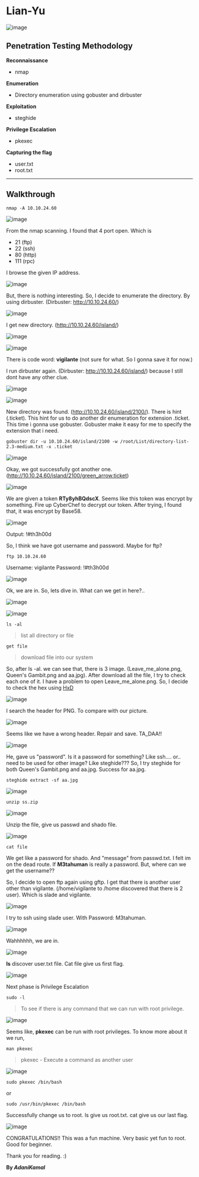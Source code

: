 # Lian-Yu

![image](https://user-images.githubusercontent.com/44063862/85245837-66fc2880-b47b-11ea-988f-5f55a1052fc2.png)

## Penetration Testing Methodology

**Reconnaissance**
* nmap

**Enumeration**
* Directory enumeration using gobuster and dirbuster

**Exploitation**
* steghide

**Privilege Escalation**
* pkexec

**Capturing the flag**
* user.txt
* root.txt
_______________________________________________________________________________________________________

## Walkthrough

```
nmap -A 10.10.24.60
```

![image](https://user-images.githubusercontent.com/44063862/85245613-baba4200-b47a-11ea-8e23-7cda437d5fcd.png)

From the nmap scanning. I found that 4 port open. Which is
* 21 (ftp) 
* 22 (ssh)
* 80 (http)
* 111 (rpc)

I browse the given IP address.

![image](https://user-images.githubusercontent.com/44063862/83029792-a9da0480-a065-11ea-8d9e-bac1dc0c6f90.png)

But, there is nothing interesting. So, I decide to enumerate the directory. By using dirbuster. (Dirbuster: http://10.10.24.60/)

![image](https://user-images.githubusercontent.com/44063862/83030993-a2672b00-a066-11ea-9434-689fbb0d1148.png)

I get new directory. (http://10.10.24.60/island/) 

![image](https://user-images.githubusercontent.com/44063862/83031121-c62a7100-a066-11ea-820c-64fd8aa326f9.png)

![image](https://user-images.githubusercontent.com/44063862/83031305-fa9e2d00-a066-11ea-8667-36df9b0ce403.png)

There is code word: **vigilante** (not sure for what. So I gonna save it for now.)

I run dirbuster again. (Dirbuster: http://10.10.24.60/island/) because I still dont have any other clue.

![image](https://user-images.githubusercontent.com/44063862/83031552-46e96d00-a067-11ea-9577-d3f7a64afb27.png)

![image](https://user-images.githubusercontent.com/44063862/83031575-4fda3e80-a067-11ea-8c1c-0192dfbce142.png)

New directory was found. (http://10.10.24.60/island/2100/). There is hint (.ticket). This hint for us to do another dir enumeration for extension .ticket. This time i gonna use gobuster. Gobuster make it easy for me to specify the extension that i need.

```
gobuster dir -u 10.10.24.60/island/2100 -w /root/List/directory-list-2.3-medium.txt -x .ticket
```

![image](https://user-images.githubusercontent.com/44063862/83031876-b7908980-a067-11ea-8716-6d9adf7db4c7.png)

Okay, we got successfully got another one. (http://10.10.24.60/island/2100/green_arrow.ticket)

![image](https://user-images.githubusercontent.com/44063862/83032245-2d94f080-a068-11ea-96a4-4d9f42fc49f3.png)

We are given a token **RTy8yhBQdscX**. Seems like this token was encrypt by something. Fire up CyberChef to decrypt our token. After trying, I found that, it was encrypt by Base58.

![image](https://user-images.githubusercontent.com/44063862/83032542-911f1e00-a068-11ea-99fb-3fbe9632c02f.png)

Output: !#th3h00d

So, I think we have got username and password. Maybe for ftp?

```
ftp 10.10.24.60
```

Username: vigilante
Password: !#th3h00d

![image](https://user-images.githubusercontent.com/44063862/83032831-e78c5c80-a068-11ea-8ea3-de672bce3951.png)

Ok, we are in. So, lets dive in. What can we get in here?..

![image](https://user-images.githubusercontent.com/44063862/83033272-7bf6bf00-a069-11ea-97a6-0048224c1d6d.png)

![image](https://user-images.githubusercontent.com/44063862/83033310-86b15400-a069-11ea-895f-ed48e4beabb6.png)

```
ls -al
```

> list all directory or file 

```
get file
```

> download file into our system

So, after ls -al. we can see that, there is 3 image. (Leave_me_alone.png, Queen's Gambit.png and aa.jpg). After download all the file, I try to check each one of it. I have a problem to open Leave_me_alone.png. So, I decide to check the hex using [HxD](https://mh-nexus.de/en/downloads.php?product=HxD20)

![image](https://user-images.githubusercontent.com/44063862/83034288-ac8b2880-a06a-11ea-92b1-239a51b84474.png)

I search the header for PNG. To compare with our picture.

![image](https://user-images.githubusercontent.com/44063862/83034399-c75d9d00-a06a-11ea-9c0f-a2e1a58ac8c6.png)

Seems like we have a wrong header. Repair and save. TA_DAA!!

![image](https://user-images.githubusercontent.com/44063862/83034643-0db2fc00-a06b-11ea-9f80-ce1570a71ec4.png)

He, gave us "password". Is it a password for something? Like ssh.... or.. need to be used for other image? Like steghide??? So, I try steghide for both Queen's Gambit.png and aa.jpg. Success for aa.jpg.

```
steghide extract -sf aa.jpg
```

![image](https://user-images.githubusercontent.com/44063862/83035397-faecf700-a06b-11ea-9ba4-962b744d8df0.png)

```
unzip ss.zip
```

![image](https://user-images.githubusercontent.com/44063862/83035453-0e985d80-a06c-11ea-9c05-6e810bad730c.png)

Unzip the file, give us passwd and shado file.

![image](https://user-images.githubusercontent.com/44063862/83035480-19eb8900-a06c-11ea-8e0e-d1848fddb782.png)

```
cat file
```

We get like a password for shado. And "message" from passwd.txt. I felt im on the dead route. If **M3tahuman** is really a password. But, where can we get the username?? 

So, I decide to open ftp again using gftp. I get that there is another user other than vigilante. (/home/vigilante to /home discovered that there is 2 user). Which is slade and vigilante.

![image](https://user-images.githubusercontent.com/44063862/83035976-b3b33600-a06c-11ea-8c50-3dca2f61d5c2.png)

I try to ssh using slade user. With Password: M3tahuman.

![image](https://user-images.githubusercontent.com/44063862/83036080-d04f6e00-a06c-11ea-8e6a-4e84be1bc177.png)

Wahhhhhh, we are in.

![image](https://user-images.githubusercontent.com/44063862/83036114-d9403f80-a06c-11ea-9fd5-183636c53613.png)

**ls** discover user.txt file. Cat file give us first flag.

![image](https://user-images.githubusercontent.com/44063862/83036330-0b51a180-a06d-11ea-9105-4034bd909d09.png)

Next phase is Privilege Escalation

```
sudo -l
```

> To see if there is any command that we can run with root privilege.

![image](https://user-images.githubusercontent.com/44063862/83036417-28867000-a06d-11ea-8596-c9c4f3a0ea98.png)

Seems like, **pkexec** can be run with root privileges. To know more about it we run,

```
man pkexec
```

> pkexec - Execute a command as another user

![image](https://user-images.githubusercontent.com/44063862/83036987-d1cd6600-a06d-11ea-87d2-45dd86e99908.png)

```
sudo pkexec /bin/bash
```

or 

```
sudo /usr/bin/pkexec /bin/bash
```

Successfully change us to root. ls give us root.txt. cat give us our last flag.

![image](https://user-images.githubusercontent.com/44063862/83037039-e27ddc00-a06d-11ea-914d-947c5413b08c.png)

CONGRATULATIONS!! This was a fun machine. Very basic yet fun to root. Good for beginner.

Thank you for reading. :)

**By _AdaniKamal_**
